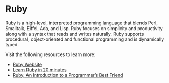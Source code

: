 # Ruby

Ruby is a high-level, interpreted programming language that blends Perl, Smalltalk, Eiffel, Ada, and Lisp. Ruby focuses on simplicity and productivity along with a syntax that reads and writes naturally. Ruby supports procedural, object-oriented and functional programming and is dynamically typed.

Visit the following resources to learn more:

- [Ruby Website](https://www.ruby-lang.org/en/)
- [Learn Ruby in 20 minutes](https://www.ruby-lang.org/en/documentation/quickstart/)
- [Ruby, An Introduction to a Programmer’s Best Friend](https://thenewstack.io/ruby-a-programmers-best-friend/)
